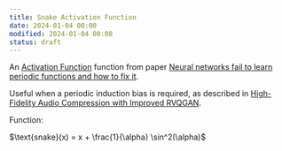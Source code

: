 ```yaml
---
title: Snake Activation Function
date: 2024-01-04 00:00
modified: 2024-01-04 00:00
status: draft
---
```


An [Activation Function](activation-function.md) function from paper [Neural networks fail to learn periodic functions and how to fix it](../../../permanent/neural-networks-fail-to-learn-periodic-functions-and-how-to-fix-it.md).

Useful when a periodic induction bias is required, as described in [High-Fidelity Audio Compression with Improved RVQGAN](../reference/papers/high-fidelity-audio-compression-with-improved-rvqgan.md).

Function:

$\text{snake}(x) = x + \frac{1}{\alpha} \sin^2(\alpha)$
